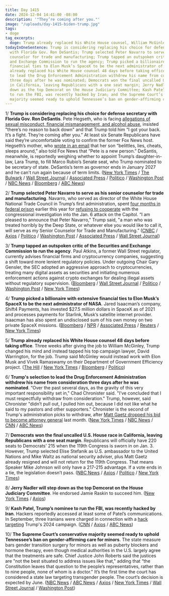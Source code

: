 ```yaml
---
title: Day 1415
date: 2024-12-04 14:41:00 -08:00
description: '"They’re coming after you."'
image: "/uploads/day-1415-biden-trump.jpg"
tags:
- doge
tag_excerpts:
  doge: Trump already replaced his White House counsel, William McGinley, 48 days before taking office. McGinley will instead work with Elon Musk and Vivek Ramaswamy on their Department of Government Efficiency project.
todayInOneSentence: Trump is considering replacing his choice for defense secretary
  with Florida Gov. Ron DeSantis; Trump selected Peter Navarro to serve as his senior
  counselor for trade and manufacturing; Trump tapped an outspoken critic of the Securities
  and Exchange Commission to run the agency; Trump picked a billionaire with extensive
  financial ties to Elon Musk’s SpaceX to be the next administrator of NASA; Trump
  already replaced his White House counsel 48 days before taking office; Trump's selection
  to lead the Drug Enforcement Administration withdrew his name from consideration
  three days after he was nominated; Democrats won the final uncalled U.S. House race
  in California, leaving Republicans with a one seat margin; Jerry Nadler will step
  down as the top Demcorat on the House Judiciary Committee; Kash Patel, Trump’s nominee
  to run the FBI, was recently hacked by Iran; and the Supreme Court’s conservative
  majority seemed ready to uphold Tennessee’s ban on gender-affirming care for minors.
---
```


1/ **Trump is considering replacing his choice for defense secretary with Florida Gov. Ron DeSantis**. Pete Hegseth, who is facing [allegations of sexual misconduct, financial mismanagement, and alcohol abuse](https://whatthefuckjusthappenedtoday.com/2024/12/02/day-1413/#3-trump%E2%80%99s-pick-to-lead-the-departmen), insisted "there’s no reason to back down" and that Trump told him “I got your back. It’s a fight. They’re coming after you.” At least six Senate Republicans have said they’re uncomfortable voting to confirm the former Fox News host. Hegseth’s mother, who [wrote in an email](https://whatthefuckjusthappenedtoday.com/2024/12/02/day-1413/#3-trump%E2%80%99s-pick-to-lead-the-departmen) that her son “belittles, lies, cheats, sleeps around,” also told Fox News that “Pete is a new person.” DeSantis, meanwhile, is reportedly weighing whether to appoint Trump’s daughter-in-law, Lara Trump, to fill Marco Rubio’s Senate seat, who Trump nominated to be secretary of state. DeSantis’s term as governor ends in January 2027 and he can't run again because of term limits. ([New York Times](https://www.nytimes.com/2024/12/04/us/politics/hegseth-trump-defense.html) / [The Bulwark](https://www.thebulwark.com/p/trump-talks-to-desantis-about-replacing-hegseth-secretary-defense-florida) / [Wall Street Journal](https://www.wsj.com/politics/policy/trump-mulls-replacing-pete-hegseth-with-florida-gov-ron-desantis-8f682ad2) / [Associated Press](https://apnews.com/article/trump-hegseth-pentagon-desantis-senate-allegations-3cb8c7d7bb555ed075cbbb4e8dad0741) / [Politico](https://www.politico.com/live-updates/2024/12/04/congress/hegseth-in-a-lot-of-trouble-00192629) / [Washington Post](https://www.washingtonpost.com/politics/2024/12/04/trump-administration-transition/) / [NBC News](https://www.nbcnews.com/politics/donald-trump/trump-considers-replacing-pete-hegseth-embattled-secretary-defense-pic-rcna182777) / [Bloomberg](https://www.bloomberg.com/news/articles/2024-12-04/trump-considers-replacing-hegseth-with-desantis-as-pentagon-head) / [ABC News](https://abcnews.go.com/Politics/pete-hegseth-back-scrutiny-grows-misconduct-allegations/story?id=116444894))

2/ **Trump selected Peter Navarro to serve as his senior counselor for trade and manufacturing**. Navarro, who served as director of the White House National Trade Council in Trump’s first administration, spent [four months in federal prison](https://whatthefuckjusthappenedtoday.com/2024/03/19/day-1155/#5-former-trump-white-house-adviser-p) earlier this year for [refusing to cooperate](https://whatthefuckjusthappenedtoday.com/2024/01/25/day-1101/#4-peter-navarro-%E2%80%93-who-claimed-credit) with the congressional investigation into the Jan. 6 attack on the Capitol. “I am pleased to announce that Peter Navarro," Trump said, "a man who was treated horribly by the Deep State, or whatever else you would like to call it, will serve as my Senior Counselor for Trade and Manufacturing.” ([CNBC](https://www.cnbc.com/2024/12/04/trump-picks-peter-navarro-as-top-trade-advisor.html) / [Axios](https://www.axios.com/2024/12/04/trump-peter-navarro-trade-manufacturing-senior-counselor) / [Politico](https://www.politico.com/live-updates/2024/12/04/congress/navarro-00192580) / [Washington Post](https://www.washingtonpost.com/politics/2024/12/04/trump-administration-transition/#link-2QQL77WG3ZEDJNCE5NQYOPJVZE) / [Associated Press](https://apnews.com/article/trump-transition-peter-navarro-nasa-isaacman-2566b318a1f82ad17d8d1abf17e9d218) / [Wall Street Journal](https://www.wsj.com/politics/elections/trump-picks-peter-navarro-as-trade-adviser-db680346))

3/ **Trump tapped an outspoken critic of the Securities and Exchange Commission to run the agency**. Paul Atkins, a former Wall Street regulator, currently advises financial firms and cryptocurrency companies, suggesting a shift toward more lenient regulatory policies. Under outgoing Chair Gary Gensler, the SEC adopted an aggressive  approach to cryptocurrencies, treating many digital assets as securities and initiating numerous enforcement actions against crypto exchanges for dealing illegal assets without regulatory supervision. ([Bloomberg](https://www.bloomberg.com/news/articles/2024-12-04/trump-names-paul-atkins-as-sec-chair) / [Wall Street Journal](https://www.wsj.com/finance/regulation/trump-picks-paul-atkins-to-run-sec-bd290d3c) / [Politico](https://www.politico.com/live-updates/2024/12/04/congress/trump-taps-faulkender-for-no-2-treasury-job-00192596) / [Washington Post](https://www.washingtonpost.com/business/2024/12/04/paul-atkins-donald-trump-sec/) / [New York Times](https://www.nytimes.com/2024/12/04/business/trump-sec-paul-atkins.html))

4/ **Trump picked a billionaire with extensive financial ties to Elon Musk’s SpaceX to be the next administrator of NASA**. Jared Isaacman’s company, Shift4 Payments, has invested $27.5 million dollars in SpaceX as of 2021 and processes payments for Starlink, Musk’s satellite internet provider. Isaacman has also spent an undisclosed sum of his own money on two private SpaceX missions. ([Bloomberg](https://www.bloomberg.com/news/articles/2024-12-04/trump-picks-jared-isaacman-as-nasa-administrator) / [NPR](https://www.npr.org/2024/12/04/nx-s1-5215889/trump-chooses-billionaire-astronaut-jared-isaacman-to-run-nasa) / [Associated Press](https://apnews.com/article/jared-isaacman-nasa-administrator-elon-musk-fb4662fac78ed7cecc25e4cdfb6ae46e) / [Reuters](https://www.reuters.com/world/us/trump-picks-jared-isaacman-head-nasa-2024-12-04/) / [New York Times](https://www.nytimes.com/2024/12/04/science/jared-isaacman-trump-nasa.html))

5/ **Trump already replaced his White House counsel 48 days before taking office**. Three weeks after giving the job to William McGinley, Trump changed his mind and instead tapped his top campaign lawyer, David Warrington, for the job. Trump said McGinley would instead work with Elon Musk and Vivek Ramaswamy on their Department of Government Efficiency project. ([The Hill](https://thehill.com/homenews/administration/5022449-trump-white-house-counsel-warrington/) / [New York Times](https://www.nytimes.com/2024/12/04/us/politics/trump-replaces-white-house-counsel.html) / [Bloomberg](https://www.bloomberg.com/news/articles/2024-12-04/trump-swaps-white-house-counsel-pick-tapping-david-warrington) / [Politico](https://www.politico.com/live-updates/2024/12/04/congress/donald-trump-white-house-counsel-00192611))

6/ **Trump's selection to lead the Drug Enforcement Administration withdrew his name from consideration three days after he was nominated**. “Over the past several days, as the gravity of this very important responsibility set in," Chad Chronister said. "I’ve concluded that I must respectfully withdraw from consideration." Trump, however, said Chronister "didn’t pull out, I pulled him out, because I did not like what he said to my pastors and other supporters." Chronister is the second of Trump's administration picks to withdraw, after [Matt Gaetz dropped his bid to become attorney general](https://whatthefuckjusthappenedtoday.com/2024/11/21/day-1402/#1-matt-gaetz-withdrew-his-name-from) last month. ([New York Times](https://www.nytimes.com/2024/12/03/us/politics/chad-chronister-dea-trump.html) / [NBC News](https://www.nbcnews.com/politics/donald-trump/trump-pick-dea-administrator-withdraws-consideration-rcna182755) / [CNN](https://www.cnn.com/2024/12/03/politics/chad-chronister-trump-dea-withdraws/index.html) / [ABC News](https://abcnews.go.com/Politics/trumps-dea-selection-chad-chronister-withdraws-consideration/story?id=116431966))

7/ **Democrats won the final uncalled U.S. House race in California, leaving Republicans with a one seat margin**. Republicans will officially have 220 seats to Democrats' 215 when the 119th Congress is sworn in on Jan. 3. However, Trump selected Elise Stefanik as U.S. ambassador to the United Nations and Mike Waltz as national security adviser, plus Matt Gaetz already resigned and will not return for the 119th Congress. That means Speaker Mike Johnson will only have a 217-215 advantage. If a vote ends in a tie, the legislation doesn’t pass. ([NBC News](https://www.nbcnews.com/politics/2024-election/democrats-flip-final-house-seat-2024-elections-republicans-rcna182554) / [Axios](https://www.axios.com/2024/12/04/house-republican-majority-democrats-california) / [Politico](https://www.politico.com/live-updates/2024/12/04/congress/johnson-thin-majority-trump-agenda-gop-00192558) / [New York Times](https://www.nytimes.com/2024/12/04/us/politics/california-house-gray-duarte.html))

8/ **Jerry Nadler will step down as the top Demcorat on the House Judiciary Committee**. He endorsed Jamie Raskin to succeed him. ([New York Times](https://www.nytimes.com/2024/12/04/us/politics/nadler-raskin-judiciary-committee.html) / [Axios](https://www.axios.com/2024/12/04/nadler-judiciary-committee-raskin-house-democrats))

9/ **Kash Patel, Trump’s nominee to run the FBI, was recently hacked by Iran**. Hackers reportedly accessed at least some of Patel’s communications. In September, three Iranians were charged in connection with a [hack](https://whatthefuckjusthappenedtoday.com/2024/08/12/day-1301/#1-trump%E2%80%99s-presidential-campaign-was) [targeting](https://whatthefuckjusthappenedtoday.com/2024/09/24/day-1344/#4-trump%E2%80%99s-campaign-continued-to-be-h) Trump's 2024 campaign. ([CNN](https://www.cnn.com/2024/12/03/politics/kash-patel-targeted-iran-hack/index.html) / [Axios](https://www.axios.com/2024/12/04/kash-patel-trump-pick-fbi-director-iran-hack) / [ABC News](https://abcnews.go.com/Politics/kash-patel-trumps-pick-lead-fbi-hit-iranian/story?id=116436241))

10/ **The Supreme Court’s conservative majority seemed ready to uphold Tennessee’s ban on gender-affirming care for minors**. The state measure bars gender transition surgery for minors as well as puberty blockers and hormone therapy, even though medical authorities in the U.S. largely agree that the treatments are safe. Chief Justice John Roberts said the justices are "not the best situated to address issues like that," adding that “the Constitution leaves that question to the people’s representatives, rather than to nine people, none of whom is a doctor." It’s the first time the court has considered a state law targeting transgender people. The court’s decision is expected by June. ([NBC News](https://www.nbcnews.com/politics/supreme-court/supreme-court-tackles-state-bans-treatments-transgender-youth-rcna182517) / [ABC News](https://abcnews.go.com/Politics/landmark-supreme-court-case-weighs-gender-affirming-care/story?id=116232587) / [Axios](https://www.axios.com/2024/12/04/supreme-court-trans-health-care) / [New York Times](https://www.nytimes.com/live/2024/12/04/us/supreme-court-transgender-care) / [Wall Street Journal](https://www.wsj.com/us-news/law/supreme-court-transgender-healthcare-gender-transition-hearing-60b81182) / [Washington Post](https://www.washingtonpost.com/politics/2024/12/04/supreme-court-transgender-rights-case/))
